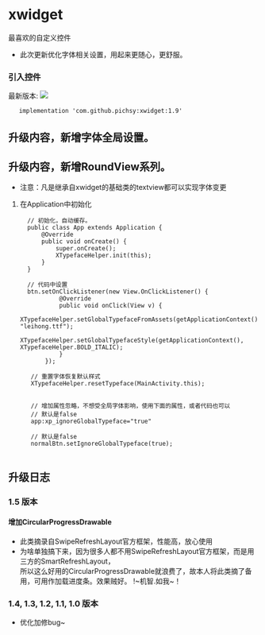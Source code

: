 # xwidget
最喜欢的自定义控件

- 此次更新优化字体相关设置，用起来更随心，更舒服。


### 引入控件
最新版本:  [![](https://jitpack.io/v/pichsy/xwidget.svg)](https://jitpack.io/#pichsy/xwidget)

    
        
       implementation 'com.github.pichsy:xwidget:1.9'
       
       


## 升级内容，新增字体全局设置。
## 升级内容，新增RoundView系列。
- 注意：凡是继承自xwidget的基础类的textview都可以实现字体变更
1. 在Application中初始化

    
    
    ```
      // 初始化，自动缓存。
      public class App extends Application {
          @Override
          public void onCreate() {
              super.onCreate();
              XTypefaceHelper.init(this);
          }
      }
    
      // 代码中设置
      btn.setOnClickListener(new View.OnClickListener() {
               @Override
               public void onClick(View v) {
                   XTypefaceHelper.setGlobalTypefaceFromAssets(getApplicationContext(), "leihong.ttf");
                   XTypefaceHelper.setGlobalTypefaceStyle(getApplicationContext(), XTypefaceHelper.BOLD_ITALIC);
               }
           });
           
       // 重置字体恢复默认样式 
       XTypefaceHelper.resetTypeface(MainActivity.this);
    
       
       // 增加属性忽略，不想受全局字体影响，使用下面的属性，或者代码也可以
       // 默认是false
       app:xp_ignoreGlobalTypeface="true"
       
       // 默认是false
       normalBtn.setIgnoreGlobalTypeface(true);
        
    ```
## 升级日志

### 1.5 版本
#### 增加CircularProgressDrawable
- 此类摘录自SwipeRefreshLayout官方框架，性能高，放心使用
- 为啥单独搞下来，因为很多人都不用SwipeRefreshLayout官方框架，而是用三方的SmartRefreshLayout，<br>
所以这么好用的CircularProgressDrawable就浪费了，故本人将此类摘了备用，可用作加载进度条。效果贼好。 !~机智.如我~！

### 1.4, 1.3, 1.2, 1.1, 1.0 版本
- 优化加修bug~
